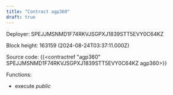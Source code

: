 ```yaml
---
title: "Contract agp360"
draft: true
---
```

Deployer: SPEJJMSNMD1F74RKVJSGPXJ1839STT5EVY0C64KZ


 



Block height: 163159 (2024-08-24T03:37:11.000Z)

Source code: {{<contractref "agp360" SPEJJMSNMD1F74RKVJSGPXJ1839STT5EVY0C64KZ agp360>}}

Functions:

* execute _public_
